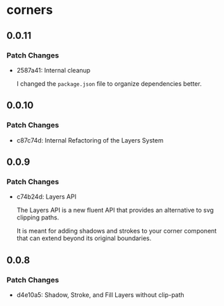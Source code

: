 # corners

## 0.0.11

### Patch Changes

- 2587a41: Internal cleanup

  I changed the `package.json` file to organize dependencies better.

## 0.0.10

### Patch Changes

- c87c74d: Internal Refactoring of the Layers System

## 0.0.9

### Patch Changes

- c74b24d: Layers API

  The Layers API is a new fluent API that provides an alternative to svg clipping paths.

  It is meant for adding shadows and strokes to your corner component that can extend beyond its original boundaries.

## 0.0.8

### Patch Changes

- d4e10a5: Shadow, Stroke, and Fill Layers without clip-path
